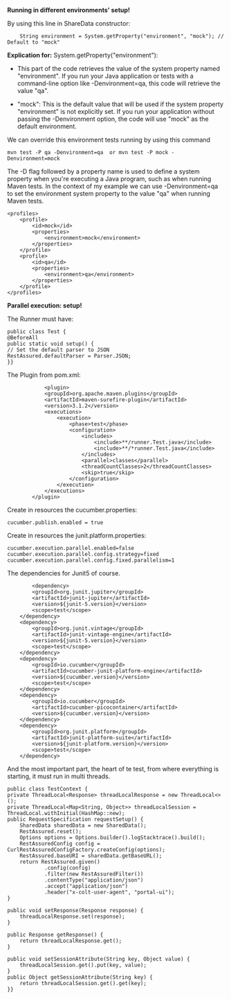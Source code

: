 **Running in different environments' setup!**

By using this line in ShareData constructor:

        String environment = System.getProperty("environment", "mock"); // Default to "mock"

**Explication for:**  System.getProperty("environment"): 
 - This part of the code retrieves the value of the system property named "environment". If you run your Java application or tests with a command-line option like -Denvironment=qa, this code will retrieve the value "qa".

 - "mock": This is the default value that will be used if the system property "environment" is not explicitly set. If you run your application without passing the -Denvironment option, the code will use "mock" as the default environment.

We can override this environment tests running by using this command

    mvn test -P qa -Denvironment=qa  or mvn test -P mock -Denvironment=mock
The -D flag followed by a property name is used to define a system property when you're executing a Java program, such as when running Maven tests. In the context of my example we can use -Denvironment=qa to set the environment system property to the value "qa" when running Maven tests.

    <profiles>
        <profile>
            <id>mock</id>
            <properties>
                <environment>mock</environment>
            </properties>
        </profile>
        <profile>
            <id>qa</id>
            <properties>
                <environment>qa</environment>
            </properties>
        </profile>
    </profiles>


**Parallel execution: setup!**

The Runner must have:

    public class Test {
    @BeforeAll
    public static void setup() {
    // Set the default parser to JSON
    RestAssured.defaultParser = Parser.JSON;
    }}

The Plugin from pom.xml:

                <plugin>
                <groupId>org.apache.maven.plugins</groupId>
                <artifactId>maven-surefire-plugin</artifactId>
                <version>3.1.2</version>
                <executions>
                    <execution>
                        <phase>test</phase>
                        <configuration>
                            <includes>
                                <include>**/runner.Test.java</include>
                                <include>**/*runner.Test.java</include>
                            </includes>
                            <parallel>classes</parallel>
                            <threadCountClasses>2</threadCountClasses>
                            <skip>true</skip>
                        </configuration>
                    </execution>
                </executions>
            </plugin>

Create in resources the cucumber.properties:

    cucumber.publish.enabled = true

Create in resources the junit.platform.properties:

    cucumber.execution.parallel.enabled=false
    cucumber.execution.parallel.config.strategy=fixed
    cucumber.execution.parallel.config.fixed.parallelism=1

The dependencies for Junit5 of course.

            <dependency>
            <groupId>org.junit.jupiter</groupId>
            <artifactId>junit-jupiter</artifactId>
            <version>${junit-5.version}</version>
            <scope>test</scope>
        </dependency>
        <dependency>
            <groupId>org.junit.vintage</groupId>
            <artifactId>junit-vintage-engine</artifactId>
            <version>${junit-5.version}</version>
            <scope>test</scope>
        </dependency>
        <dependency>
            <groupId>io.cucumber</groupId>
            <artifactId>cucumber-junit-platform-engine</artifactId>
            <version>${cucumber.version}</version>
            <scope>test</scope>
        </dependency>
        <dependency>
            <groupId>io.cucumber</groupId>
            <artifactId>cucumber-picocontainer</artifactId>
            <version>${cucumber.version}</version>
        </dependency>
        <dependency>
            <groupId>org.junit.platform</groupId>
            <artifactId>junit-platform-suite</artifactId>
            <version>${junit-platform.version}</version>
            <scope>test</scope>
        </dependency>

And the most important part, the heart of te test, from where everything is starting, it must run in multi threads.

    public class TestContext {
	private ThreadLocal<Response> threadLocalResponse = new ThreadLocal<>();
	private ThreadLocal<Map<String, Object>> threadLocalSession = ThreadLocal.withInitial(HashMap::new);
	public RequestSpecification requestSetup() {
		SharedData sharedData = new SharedData();
		RestAssured.reset();
		Options options = Options.builder().logStacktrace().build();
		RestAssuredConfig config = CurlRestAssuredConfigFactory.createConfig(options);
		RestAssured.baseURI = sharedData.getBaseURL();
		return RestAssured.given()
				.config(config)
				.filter(new RestAssuredFilter())
				.contentType("application/json")
				.accept("application/json")
				.header("x-colt-user-agent", "portal-ui");
	}

	public void setResponse(Response response) {
		threadLocalResponse.set(response);
	}

	public Response getResponse() {
		return threadLocalResponse.get();
	}

	public void setSessionAttribute(String key, Object value) {
		threadLocalSession.get().put(key, value);
	}
	public Object getSessionAttribute(String key) {
		return threadLocalSession.get().get(key);
	}}
